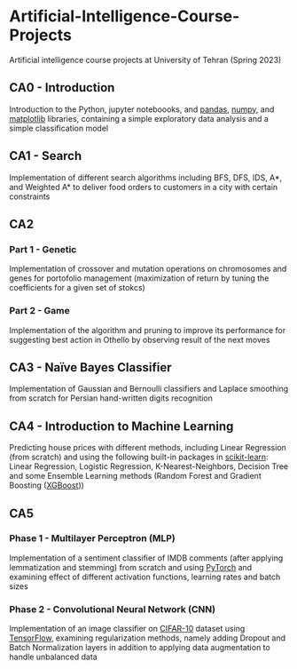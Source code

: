 # Artificial-Intelligence-Course-Projects
Artificial intelligence course projects at University of Tehran (Spring 2023)

## CA0 - Introduction

Introduction to the Python, jupyter noteboooks, and [pandas](https://pandas.pydata.org/), [numpy](https://numpy.org/), and [matplotlib](https://matplotlib.org/) libraries, containing a simple exploratory data analysis and a simple classification model

## CA1 - Search

Implementation of different search algorithms including BFS, DFS, IDS, A*, and Weighted A* to deliver food orders to customers in a city with certain constraints

## CA2

### Part 1 - Genetic

Implementation of crossover and mutation operations on chromosomes and genes for portofolio management (maximization of return by tuning the coefficients for a given set of stokcs)

### Part 2 - Game

Implementation of the algorithm and pruning to improve its performance for suggesting best action in Othello by observing result of the next moves

## CA3 - Naïve Bayes Classifier

Implementation of Gaussian and Bernoulli classifiers and Laplace smoothing from scratch for Persian hand-written digits recognition

## CA4 - Introduction to Machine Learning

Predicting house prices with different methods, including Linear Regression (from scratch) and using the following built-in packages in [scikit-learn](https://scikit-learn.org/stable/): Linear Regression, Logistic Regression, K-Nearest-Neighbors, Decision Tree and some Ensemble Learning methods (Random Forest and Gradient Boosting ([XGBoost](https://xgboost.readthedocs.io/))) 

## CA5

### Phase 1 - Multilayer Perceptron (MLP)

Implementation of a sentiment classifier of IMDB comments (after applying lemmatization and stemming) from scratch and using [PyTorch](https://pytorch.org/) and examining effect of different activation functions, learning rates and batch sizes

### Phase 2 - Convolutional Neural Network (CNN)

Implementation of an image classifier on [CIFAR-10](Persian_Description) dataset using [TensorFlow](https://www.tensorflow.org/), examining regularization methods, namely adding Dropout and Batch Normalization layers in addition to applying data augmentation to handle unbalanced data